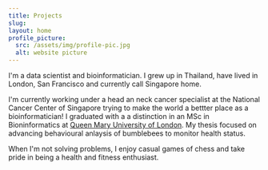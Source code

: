 ```yaml
---
title: Projects
slug:
layout: home
profile_picture:
  src: /assets/img/profile-pic.jpg
  alt: website picture
---
```


<p>
  I'm a data scientist and bioinformatician. I grew up in Thailand, have lived in London, San Francisco and currently call Singapore home.
</p>

<p>
  I'm currently working under a head an neck cancer specialist at the National Cancer Center of Singapore trying to make the world a bettter place as a bioinformatician! I graduated with a a distinction in an MSc in Bioninformatics at <a href="https://www.qmul.ac.uk/postgraduate/taught/coursefinder/courses/bioinformatics-msc/bay">Queen Mary University of London</a>. My thesis focused on advancing behavioural anlaysis of bumblebees to monitor health status. 
</p>

<p>
When I'm not solving problems, I enjoy casual games of chess and take pride in being a health and fitness enthusiast.
</p>